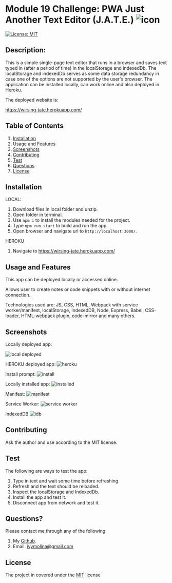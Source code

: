 
# Module 19 Challenge: PWA Just Another Text Editor (J.A.T.E.) ![icon](./client/favicon.ico)

[![License: MIT](https://img.shields.io/badge/License-MIT-yellow.svg)](https://opensource.org/licenses/MIT)


##  Description:

This is a simple single-page text editor that runs in a browser and saves text typed in (after a period of time) in the localStorage and indexedDb. The localStorage and indexedDb serves as some data storage redundancy in case one of the options are not supported by the user's browser. The application can be installed locally, can work online and also deployed in Heroku.

The deployed website is:

https://wirsing-jate.herokuapp.com/


##  Table of Contents 
1. [Installation](#installation)
2. [Usage and Features](#usage-and-features)  
3. [Screenshots](#screenshots)
4. [Contributing](#contributing) 
5. [Test](#test) 
6. [Questions](#questions)
7. [License](#license)

## Installation 

LOCAL:
1. Download files in local folder and unzip.
2. Open folder in terminal.
3. Use `npm i` to install the modules needed for the project.
4. Type `npm run start` to build and run the app.
5. Open browser and navigate url to `http://localhost:3000/`.

HEROKU
1. Navigate to https://wirsing-jate.herokuapp.com/

## Usage and Features

This app can be deployed locally or accessed online.

Allows user to create notes or code snippets with or without internet connection.

Technologies used are: JS, CSS, HTML, Webpack with service worker/manifest, localStorage, IndexedDB, Node, Express, Babel, CSS-loader, HTML-webpack plugin, code-mirror and many others.


## Screenshots

Locally deployed app:

![local deployed](./assets/localhost-jate.png)

HEROKU deployed app:
![heroku](./assets/heroku-jate.png)

Install prompt:
![install](./assets/jate-installation-prompt.png)

Locally installed app:
![installed](./assets/jate-installed.png)

Manifest:
![manifest](./assets/manifest.png)

Service Worker:
![service worker](./assets/service%20worker.png)

IndexedDB
![idb](./assets/IndexedDB.png)


## Contributing 

Ask the author and use according to the MIT license.

## Test 

The following are ways to test the app:
1. Type in text and wait some time before refreshing.
2. Refresh and the text should be reloaded.
3. Inspect the localStorage and IndexedDb.
4. Install the app and test it.
5. Disconnect app from network and test it.
 
## Questions? 

Please contact me through any of the following:

1. My [Github](https://github.com/iwirsing).
2. Email: <a href="mailto:ivymolina@gmail.com">ivymolina@gmail.com</a>

## License
    
The project in covered under the [MIT](https://opensource.org/licenses/MIT) license

